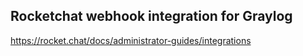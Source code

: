 ## Rocketchat webhook integration for Graylog



https://rocket.chat/docs/administrator-guides/integrations